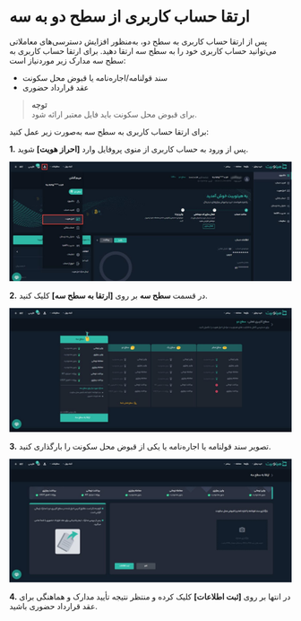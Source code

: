 # ارتقا حساب کاربری از سطح دو به  سه  
پس از ارتقا حساب کاربری به سطح دو، به‌منظور افزایش دسترسی‌های معاملاتی می‌توانید حساب کاربری خود را به سطح سه ارتقا دهید. برای ارتقا حساب کاربری به سطح سه مدارک زیر موردنیاز است: 

- سند قولنامه/اجاره‌نامه یا قبوض محل سکونت
- عقد قرارداد حضوری

>**توجه**<br>
برای قبوض محل سکونت باید فایل معتبر ارائه شود.

برای ارتقا حساب کاربری به سطح سه به‌صورت زیر عمل کنید:

**1.**  پس از ورود به حساب کاربری از منوی پروفایل وارد **[احراز هویت]** شوید.

![احراز هویت](./Images/level2-to-3-authentication.jpg)

**2.**   در قسمت **سطح سه** بر روی **[ارتقا به سطح سه]** کلیک کنید.

![ارتقا حساب کاربری به سطح 3](./Images/upgrade-to-level-3.jpg)

**3.**  تصویر سند قولنامه یا اجاره‌نامه یا یکی از قبوض محل سکونت را بارگذاری کنید.

![بارگذاری فایل برای ارتقا به سطح 3](./Images/uploade-level3-document.jpg)

**4.** در انتها بر روی **[ثبت اطلاعات]** کلیک کرده و منتظر نتیجه تأیید مدارک و هماهنگی برای عقد قرارداد حضوری باشید.
      